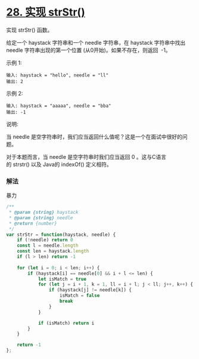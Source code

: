 # [28. 实现 strStr()](https://leetcode-cn.com/problems/implement-strstr/)
实现 strStr() 函数。

给定一个 haystack 字符串和一个 needle 字符串，在 haystack 字符串中找出 needle 字符串出现的第一个位置 (从0开始)。如果不存在，则返回  -1。

示例 1:
```
输入: haystack = "hello", needle = "ll"
输出: 2
```
示例 2:
```
输入: haystack = "aaaaa", needle = "bba"
输出: -1
```
说明:

当 needle 是空字符串时，我们应当返回什么值呢？这是一个在面试中很好的问题。

对于本题而言，当 needle 是空字符串时我们应当返回 0 。这与C语言的 strstr() 以及 Java的 indexOf() 定义相符。

### 解法
暴力
```js
/**
 * @param {string} haystack
 * @param {string} needle
 * @return {number}
 */
var strStr = function(haystack, needle) {
    if (!needle) return 0
    const l = needle.length
    const len = haystack.length
    if (l > len) return -1
    
    for (let i = 0; i < len; i++) {
        if (haystack[i] == needle[0] && i + l <= len) {
            let isMatch = true
            for (let j = i + 1, k = 1, ll = i + l; j < ll; j++, k++) {
                if (haystack[j] != needle[k]) {
                    isMatch = false
                    break
                }
            }

            if (isMatch) return i
        }
    }

    return -1
};
```
